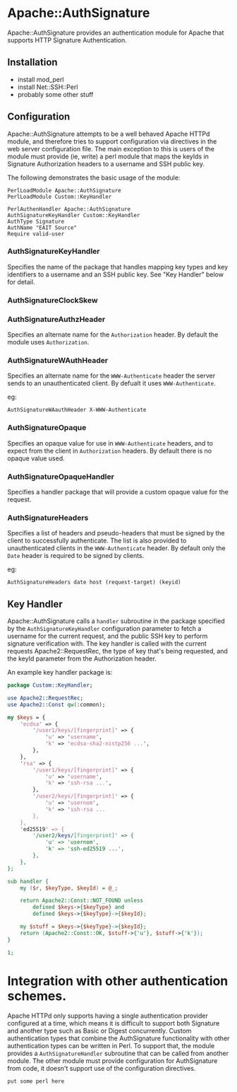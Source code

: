 # Apache::AuthSignature

Apache::AuthSignature provides an authentication module for Apache 
that supports HTTP Signature Authentication.

## Installation

- install mod_perl
- install Net::SSH::Perl
- probably some other stuff

## Configuration

Apache::AuthSignature attempts to be a well behaved Apache HTTPd
module, and therefore tries to support configuration via directives
in the web server configuration file. The main exception to this
is users of the module must provide (ie, write) a perl module that
maps the keyIds in Signature Authorization headers to a username
and SSH public key.

The following demonstrates the basic usage of the module:

```
PerlLoadModule Apache::AuthSignature
PerlLoadModule Custom::KeyHandler

PerlAuthenHandler Apache::AuthSignature
AuthSignatureKeyHandler Custom::KeyHandler
AuthType Signature
AuthName "EAIT Source"
Require valid-user
```

### AuthSignatureKeyHandler

Specifies the name of the package that handles mapping key types
and key identifiers to a username and an SSH public key. See "Key
Handler" below for detail.

### AuthSignatureClockSkew

### AuthSignatureAuthzHeader

Specifies an alternate name for the `Authorization` header. By
default the module uses `Authorization`.

### AuthSignatureWAuthHeader

Specifies an alternate name for the `WWW-Authenticate` header the
server sends to an unauthenticated client. By defualt it uses
`WWW-Authenticate`.

eg:

```
AuthSignatureWAauthHeader X-WWW-Authenticate
```

### AuthSignatureOpaque

Specifies an opaque value for use in `WWW-Authenticate` headers,
and to expect from the client in `Authorization` headers. By default
there is no opaque value used.

### AuthSignatureOpaqueHandler

Specifies a handler package that will provide a custom opaque value
for the request.

### AuthSignatureHeaders

Specifies a list of headers and pseudo-headers that must be signed
by the client to successfully authenticate. The list is also provided
to unauthenticated clients in the `WWW-Authenticate` header. By
default only the `Date` header is required to be signed by clients.

eg:

```
AuthSignatureHeaders date host (request-target) (keyid)
```

## Key Handler

Apache::AuthSignature calls a `handler` subroutine in the package
specified by the `AuthSignatureKeyHandler` configuration parameter
to fetch a username for the current request, and the public SSH key
to perform signature verification with. The key handler is called
with the current requests Apache2::RequestRec, the type of key
that's being requested, and the keyId parameter from the Authorization
header.

An example key handler package is:

```perl
package Custom::KeyHandler;

use Apache2::RequestRec;
use Apache2::Const qw(:common);

my $keys = {
	'ecdsa' => {
		'/user1/keys/[fingerprint]' => {
			'u' => 'username',
			'k' => 'ecdsa-sha2-nistp256 ...',
		},
	},
	'rsa' => {
		'/user1/keys/[fingerprint]' => {
			'u' => 'username',
			'k' => 'ssh-rsa ...',
		},
		'/user2/keys/[fingerprint]' => {
			'u' => 'usernom',
			'k' => 'ssh-rsa ...
		},
	},
	'ed25519' => {
		'/user2/keys/[fingerprint]' => {
			'u' => 'usernom',
			'k' => 'ssh-ed25519 ...',
		},
	},
};

sub handler {
	my ($r, $keyType, $keyId) = @_;

	return Apache2::Const::NOT_FOUND unless
	    defined $keys->{$keyType} and
	    defined $keys->{$keyType}->{$keyId};

	my $stuff = $keys->{$keyType}->{$keyId};
	return (Apache2::Const::OK, $stuff->{'u'}, $stuff->{'k'});
}

1;
```

# Integration with other authentication schemes.

Apache HTTPd only supports having a single authentication provider
configured at a time, which means it is difficult to support both
Signature and another type such as Basic or Digest concurrently.
Custom authentication types that combine the AuthSignature functionality
with other authentication types can be written in Perl. To support
that, the module provides a `AuthSignatureHandler` subroutine that
can be called from another module. The other module must provide
configuration for AuthSignature from code, it doesn't support use
of the configuration directives.

```
put some perl here
```
